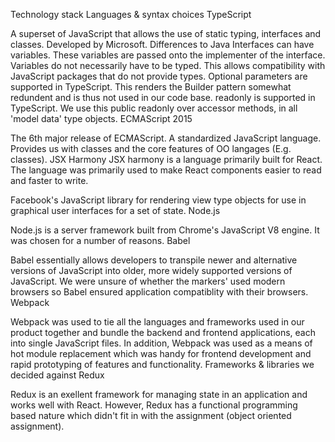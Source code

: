 Technology stack
Languages & syntax choices
TypeScript


A superset of JavaScript that allows the use of static typing, interfaces and classes. Developed by Microsoft.
Differences to Java
Interfaces can have variables. These variables are passed onto the implementer of the interface.
Variables do not necessarily have to be typed. This allows compatibility with JavaScript packages that do not provide types.
Optional parameters are supported in TypeScript. This renders the Builder pattern somewhat redundent and is thus not used in our code base.
readonly is supported in TypeScript. We use this public readonly over accessor methods, in all 'model data' type objects.
ECMAScript 2015


The 6th major release of ECMAScript. A standardized JavaScript language. Provides us with classes and the core features of OO langages (E.g. classes).
JSX Harmony
JSX harmony is a language primarily built for React. The language was primarily used to make React components easier to read and faster to write.



Facebook's JavaScript library for rendering view type objects for use in graphical user interfaces for a set of state.
Node.js


Node.js is a server framework built from Chrome's JavaScript V8 engine. It was chosen for a number of reasons.
Babel


Babel essentially allows developers to transpile newer and alternative versions of JavaScript into older, more widely supported versions of JavaScript. We were unsure of whether the markers' used modern browsers so Babel ensured application compatiblity with their browsers.
Webpack


Webpack was used to tie all the languages and frameworks used in our product together and bundle the backend and frontend applications, each into single JavaScript files. In addition, Webpack was used as a means of hot module replacement which was handy for frontend development and rapid prototyping of features and functionality.
Frameworks & libraries we decided against
Redux


Redux is an exellent framework for managing state in an application and works well with React. However, Redux has a functional programming based nature which didn't fit in with the assignment (object oriented assignment).
